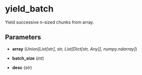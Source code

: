 # yield_batch

Yield successive n-sized chunks from array.



## Parameters

- **array** (*Union[List[str], str, List[Dict[str, Any]], numpy.ndarray]*)

- **batch_size** (*int*)

- **desc** (*str*)




